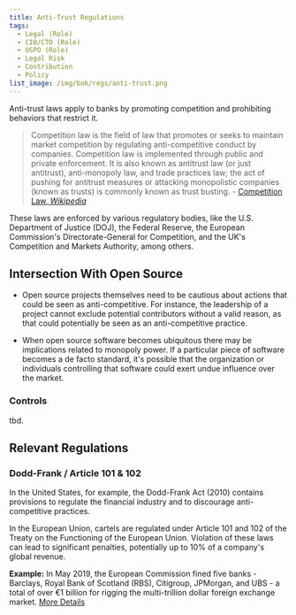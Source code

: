 ```yaml
---
title: Anti-Trust Regulations
tags: 
  - Legal (Role)
  - CIO/CTO (Role)
  - OSPO (Role)
  - Legal Risk
  - Contribution
  - Policy
list_image: /img/bok/regs/anti-trust.png 
---
```


<BoxOut title="Anti-Trust" image="/img/bok/regs/anti-trust.png">

Anti-trust laws apply to banks by promoting competition and prohibiting behaviors that restrict it. 

> Competition law is the field of law that promotes or seeks to maintain market competition by regulating anti-competitive conduct by companies. Competition law is implemented through public and private enforcement. It is also known as antitrust law (or just antitrust), anti-monopoly law, and trade practices law; the act of pushing for antitrust measures or attacking monopolistic companies (known as trusts) is commonly known as trust busting. - [Competition Law, _Wikipedia_](https://en.wikipedia.org/wiki/Competition_law)

These laws are enforced by various regulatory bodies, like the U.S. Department of Justice (DOJ), the Federal Reserve, the European Commission's Directorate-General for Competition, and the UK's Competition and Markets Authority, among others.

</BoxOut>

## Intersection With Open Source

- Open source projects themselves need to be cautious about actions that could be seen as anti-competitive. For instance, the leadership of a project cannot exclude potential contributors without a valid reason, as that could potentially be seen as an anti-competitive practice.

- When open source software becomes ubiquitous there may be implications related to monopoly power. If a particular piece of software becomes a de facto standard, it's possible that the organization or individuals controlling that software could exert undue influence over the market.

### Controls

tbd.

## Relevant Regulations

### Dodd-Frank / Article 101 & 102

In the United States, for example, the Dodd-Frank Act (2010) contains provisions to regulate the financial industry and to discourage anti-competitive practices.

In the European Union, cartels are regulated under Article 101 and 102 of the Treaty on the Functioning of the European Union. Violation of these laws can lead to significant penalties, potentially up to 10% of a company's global revenue.

**Example:** In May 2019, the European Commission fined five banks - Barclays, Royal Bank of Scotland (RBS), Citigroup, JPMorgan, and UBS - a total of over €1 billion for rigging the multi-trillion dollar foreign exchange market. [More Details](https://www.theguardian.com/business/2019/jul/29/barclays-rbs-banks-forex-rigging-lawsuit-jp-morgan-citigroup-ubs)
 